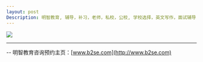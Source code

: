 ```yaml
---
layout: post
Description: 明智教育, 辅导，补习，老师，私校，公校, 学校选择，英文写作，面试辅导，简历书写，英文写作闲谈，私校奖学金，奖学金面试，响应潜力，School Selection, Private Schools, Selective Schools, Writing tutoring, Interviews tutoring, Resume Writing, Private School Scholarships, Scholarship Interviews 
---
```


![](http://www.b2se.com/blog/images/%E5%B0%8F%20Junior%20Writers%20%E6%98%93%E6%90%9E%E6%B7%B7%E7%9A%84%E4%B8%80%E4%BA%9B%E8%8B%B1%E6%96%87%E8%AF%8D%E4%B8%BE%E4%BE%8B.jpg)


	
--------
-- 明智教育咨询预约主页：[www.b2se.com](http://www.b2se.com)

